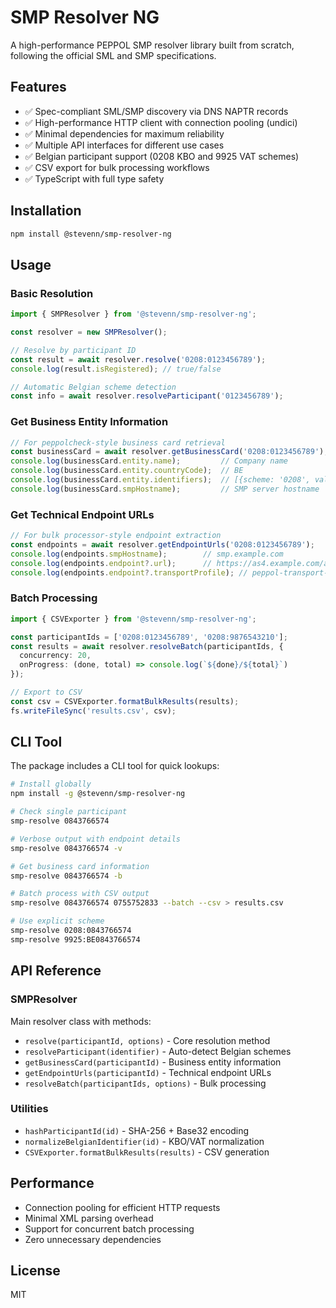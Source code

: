 # SMP Resolver NG

A high-performance PEPPOL SMP resolver library built from scratch, following the official SML and SMP specifications.

## Features

- ✅ Spec-compliant SML/SMP discovery via DNS NAPTR records
- ✅ High-performance HTTP client with connection pooling (undici)
- ✅ Minimal dependencies for maximum reliability
- ✅ Multiple API interfaces for different use cases
- ✅ Belgian participant support (0208 KBO and 9925 VAT schemes)
- ✅ CSV export for bulk processing workflows
- ✅ TypeScript with full type safety

## Installation

```bash
npm install @stevenn/smp-resolver-ng
```

## Usage

### Basic Resolution

```typescript
import { SMPResolver } from '@stevenn/smp-resolver-ng';

const resolver = new SMPResolver();

// Resolve by participant ID
const result = await resolver.resolve('0208:0123456789');
console.log(result.isRegistered); // true/false

// Automatic Belgian scheme detection
const info = await resolver.resolveParticipant('0123456789');
```

### Get Business Entity Information

```typescript
// For peppolcheck-style business card retrieval
const businessCard = await resolver.getBusinessCard('0208:0123456789');
console.log(businessCard.entity.name);         // Company name
console.log(businessCard.entity.countryCode);  // BE
console.log(businessCard.entity.identifiers);  // [{scheme: '0208', value: '0123456789'}]
console.log(businessCard.smpHostname);         // SMP server hostname
```

### Get Technical Endpoint URLs

```typescript
// For bulk processor-style endpoint extraction
const endpoints = await resolver.getEndpointUrls('0208:0123456789');
console.log(endpoints.smpHostname);        // smp.example.com
console.log(endpoints.endpoint?.url);      // https://as4.example.com/as4
console.log(endpoints.endpoint?.transportProfile); // peppol-transport-as4-v2_0
```

### Batch Processing

```typescript
import { CSVExporter } from '@stevenn/smp-resolver-ng';

const participantIds = ['0208:0123456789', '0208:9876543210'];
const results = await resolver.resolveBatch(participantIds, {
  concurrency: 20,
  onProgress: (done, total) => console.log(`${done}/${total}`)
});

// Export to CSV
const csv = CSVExporter.formatBulkResults(results);
fs.writeFileSync('results.csv', csv);
```

## CLI Tool

The package includes a CLI tool for quick lookups:

```bash
# Install globally
npm install -g @stevenn/smp-resolver-ng

# Check single participant
smp-resolve 0843766574

# Verbose output with endpoint details
smp-resolve 0843766574 -v

# Get business card information
smp-resolve 0843766574 -b

# Batch process with CSV output
smp-resolve 0843766574 0755752833 --batch --csv > results.csv

# Use explicit scheme
smp-resolve 0208:0843766574
smp-resolve 9925:BE0843766574
```

## API Reference

### SMPResolver

Main resolver class with methods:

- `resolve(participantId, options)` - Core resolution method
- `resolveParticipant(identifier)` - Auto-detect Belgian schemes
- `getBusinessCard(participantId)` - Business entity information
- `getEndpointUrls(participantId)` - Technical endpoint URLs
- `resolveBatch(participantIds, options)` - Bulk processing

### Utilities

- `hashParticipantId(id)` - SHA-256 + Base32 encoding
- `normalizeBelgianIdentifier(id)` - KBO/VAT normalization
- `CSVExporter.formatBulkResults(results)` - CSV generation

## Performance

- Connection pooling for efficient HTTP requests
- Minimal XML parsing overhead
- Support for concurrent batch processing
- Zero unnecessary dependencies

## License

MIT